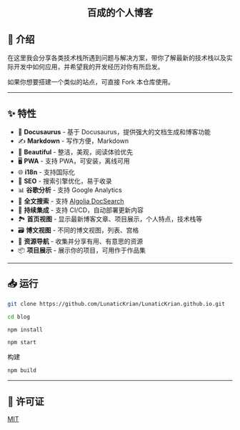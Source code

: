 <h2 align="center">
百成的个人博客
</h2>
<p align="center">

## 👋 介绍

在这里我会分享各类技术栈所遇到问题与解决方案，带你了解最新的技术栈以及实际开发中如何应用，并希望我的开发经历对你有所启发。

如果你想要搭建一个类似的站点，可直接 Fork 本仓库使用。

---

## ✨ 特性

- 🦖 **Docusaurus** - 基于 Docusaurus，提供强大的文档生成和博客功能
- ✍️ **Markdown** - 写作方便，Markdown
- 🎨 **Beautiful** - 整洁，美观，阅读体验优先
- 🖥️ **PWA** - 支持 PWA，可安装，离线可用
- 🌐 **i18n** - 支持国际化
- 💯 **SEO** - 搜索引擎优化，易于收录
- 📊 **谷歌分析** - 支持 Google Analytics
- 🔎 **全文搜索** - 支持 [Algolia DocSearch](https://github.com/algolia/docsearch)
- 🚀 **持续集成** - 支持 CI/CD，自动部署更新内容
- 🏞️ **首页视图** - 显示最新博客文章、项目展示，个人特点，技术栈等
- 🗃️ **博文视图** - 不同的博文视图，列表、宫格
- 🌈 **资源导航** - 收集并分享有用、有意思的资源
- 📦 **项目展示** - 展示你的项目，可用作于作品集

---

## 📥 运行

```bash
git clone https://github.com/LunaticKrian/LunaticKrian.github.io.git

cd blog

npm install                                                                                                       

npm start
```

构建

```bash
npm build
```

---

## 📝 许可证

[MIT](./LICENSE)